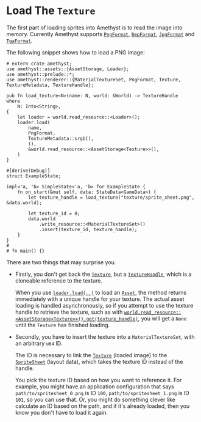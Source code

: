 # Load The `Texture`

The first part of loading sprites into Amethyst is to read the image into memory. Currently Amethyst supports [`PngFormat`][doc_fmt_png], [`BmpFormat`][doc_fmt_bmp], [`JpgFormat`][doc_fmt_jpg] and [`TgaFormat`][doc_fmt_tga].

The following snippet shows how to load a PNG image:

```rust,no_run,noplaypen
# extern crate amethyst;
use amethyst::assets::{AssetStorage, Loader};
use amethyst::prelude::*;
use amethyst::renderer::{MaterialTextureSet, PngFormat, Texture, TextureMetadata, TextureHandle};

pub fn load_texture<N>(name: N, world: &World) -> TextureHandle
where
    N: Into<String>,
{
    let loader = world.read_resource::<Loader>();
    loader.load(
        name,
        PngFormat,
        TextureMetadata::srgb(),
        (),
        &world.read_resource::<AssetStorage<Texture>>(),
    )
}

#[derive(Debug)]
struct ExampleState;

impl<'a, 'b> SimpleState<'a, 'b> for ExampleState {
    fn on_start(&mut self, data: StateData<GameData>) {
        let texture_handle = load_texture("texture/sprite_sheet.png", &data.world);

        let texture_id = 0;
        data.world
            .write_resource::<MaterialTextureSet>()
            .insert(texture_id, texture_handle);
    }
}
#
# fn main() {}
```

There are two things that may surprise you.

* Firstly, you don't get back the [`Texture`][doc_tex], but a [`TextureHandle`][doc_tex_hd], which is a cloneable reference to the texture.

    When you use [`loader.load(..)`][doc_load] to load an [`Asset`][doc_asset], the method returns immediately with a unique handle for your texture. The actual asset loading is handled asynchronously, so if you attempt to use the texture handle to retrieve the texture, such as with [`world.read_resource::<AssetStorage<Texture>>()`][doc_read_resource][`.get(texture_handle)`][doc_asset_get], you will get a `None` until the `Texture` has finished loading.

* Secondly, you have to insert the texture into a `MaterialTextureSet`, with an arbitrary `u64` ID.

    The ID is necessary to link the [`Texture`][doc_tex] (loaded image) to the [`SpriteSheet`][doc_ss] (layout data), which takes the texture ID instead of the handle.

    You pick the texture ID based on how you want to reference it. For example, you might have an application configuration that says `path/to/spritesheet_0.png` is ID `100`, `path/to/spritesheet_1.png` is ID `101`, so you can use that. Or, you might do something clever like calculate an ID based on the path, and if it's already loaded, then you know you don't have to load it again.

[doc_asset]: https://docs.rs/amethyst_assets/latest/amethyst_assets/trait.Asset.html
[doc_asset_get]: https://docs.rs/amethyst_assets/latest/amethyst_assets/struct.AssetStorage.html#method.get
[doc_fmt_bmp]: https://docs.rs/amethyst_renderer/latest/amethyst_renderer/struct.BmpFormat.html
[doc_fmt_jpg]: https://docs.rs/amethyst_renderer/latest/amethyst_renderer/struct.JpgFormat.html
[doc_fmt_png]: https://docs.rs/amethyst_renderer/latest/amethyst_renderer/struct.PngFormat.html
[doc_fmt_tga]: https://docs.rs/amethyst_renderer/latest/amethyst_renderer/struct.TgaFormat.html
[doc_load]: https://docs.rs/amethyst_assets/load/amethyst_assets/struct.Loader.html#method.load
[doc_read_resource]: https://docs.rs/specs/latest/specs/world/struct.World.html#method.read_resource
[doc_ss]: https://docs.rs/amethyst_renderer/latest/amethyst_renderer/struct.SpriteSheet.html
[doc_tex]: https://docs.rs/amethyst_renderer/latest/amethyst_renderer/struct.Texture.html
[doc_tex_hd]: https://docs.rs/amethyst_renderer/latest/amethyst_renderer/type.TextureHandle.html
